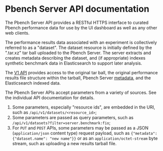 # Pbench Server API documentation

The Pbench Server API provides a RESTful HTTPS interface to curated Pbench
performance data for use by the UI dashboard as well as any other web clients.

The performance results data associated with an experiment is collectively
referred to as a "dataset". The dataset resource is initially defined by the
".tar.xz" tar ball uploaded to the Pbench Server. The server extracts and
creates metadata describing the dataset, and (if appropriate) indexes synthetic
benchmark data in Elasticsearch to support later analysis.

The [V1 API](V1/README.md) provides access to the original tar ball, the
original performance results file structure within the tarball, Pbench Server
[metadata](metadata.md), and the Elasticsearch indexed data.

The Pbench Server APIs accept parameters from a variety of sources. See the
individual API documentation for details.
1. Some parameters, especially "resource ids", are embedded in the URI, such as
`/api/v1/datasets/<resource_id>`;
2. Some parameters are passed as query parameters, such as
`/api/v1/datasets?filter=server.benchmark:fio`;
3. For `PUT` and `POST` APIs, some parameters may be passed as a JSON
(`application/json` content type) request payload, such as
`{"metadata": {"dataset.name": "new name"}}` or as an `application/octet-stream`
byte stream, such as uploading a new results tarball file.
